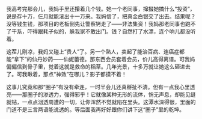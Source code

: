 我高考完那会儿，我妈手里还攥着几个钱。她一个老同事，撺掇她搞什么“投资”，说是存十万，仨月就能滚出十一万来。我妈信了，把真金白银交了出去。结果呢？没等钱生钱，那项目的老板倒先让警察铐走了——非法集资！我妈那老同事也跑不了干系，吓得跟耗子似的，躲我家不敢出门。钱？自然打了水漂，连个响儿都没听着。

这茬儿刚凉，我妈又碰上“贵人”了。另一个熟人，卖起了能治百病、连癌症都能“拿下”的仙丹妙药——仙妮蕾德。那东西会员套着会员，价儿高得离谱。可我妈偏偏信到骨子里，觉着这就是救命的稻草。几年光景，十多万就让她这么砸进去了。可我瞅着，那点“神效”在哪儿？影子都摸不着！

这事儿究竟和那“圈子”有没有牵连，一时半会儿还真掰扯不清。但有一点我心里透亮——那圈子的渗透力，强得邪乎！它就像某种无形的流体，悄无声息，却能见缝就钻，一点点洇透周遭的一切，让你浑然不觉就陷在里头。这潭水深得很，里面的门道不是三言两语能说透的。等后面我再好好跟你们讲下这“圈子”里的乾坤。
